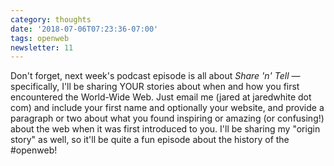 ```yaml
---
category: thoughts
date: '2018-07-06T07:23:36-07:00'
tags: openweb
newsletter: 11
---
```


Don't forget, next week's podcast episode is all about *Share 'n' Tell* — specifically, I'll be sharing YOUR stories about when and how you first encountered the World-Wide Web. Just email me (jared at jaredwhite dot com) and include your first name and optionally your website, and provide a paragraph or two about what you found inspiring or amazing (or confusing!) about the web when it was first introduced to you. I'll be sharing my "origin story" as well, so it'll be quite a fun episode about the history of the #openweb!